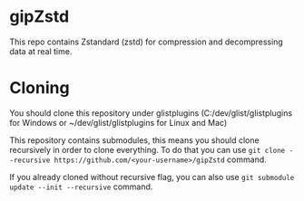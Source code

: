 # gipZstd

This repo contains Zstandard (zstd) for compression and decompressing data at real time.

# Cloning

You should clone this repository under glistplugins (C:/dev/glist/glistplugins for Windows or ~/dev/glist/glistplugins for Linux and Mac)

This repository contains submodules, this means you should clone recursively in order to clone everything. To do that you can use `git clone --recursive https://github.com/<your-username>/gipZstd` command.

If you already cloned without recursive flag, you can also use `git submodule update --init --recursive` command.

